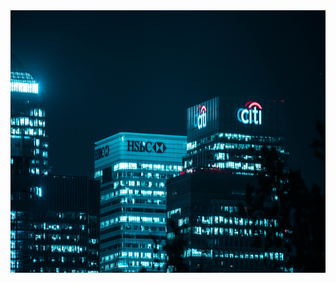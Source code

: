 <img align="center" src="https://github.com/CesarM4rtinez/CesarM4rtinez/blob/main/miquel-parera-41J9-JTIP-c-unsplash.jpg?raw=true" width="2020" height="420"/>
